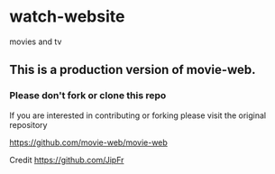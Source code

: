 # watch-website
movies and tv 

## This is a production version of movie-web.
### Please don't fork or clone this repo

If you are interested in contributing or forking
please visit the original repository

https://github.com/movie-web/movie-web

Credit https://github.com/JipFr




